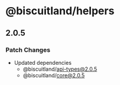 # @biscuitland/helpers

## 2.0.5

### Patch Changes

-   Updated dependencies
    -   @biscuitland/api-types@2.0.5
    -   @biscuitland/core@2.0.5

